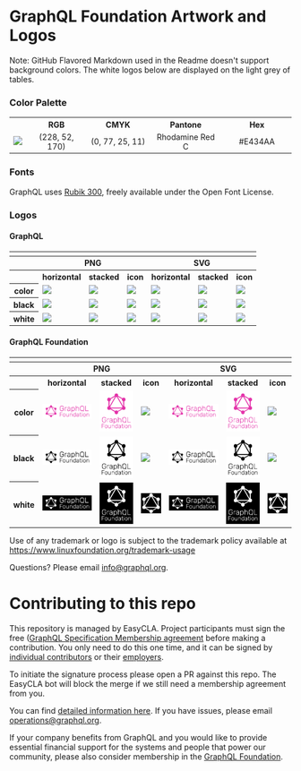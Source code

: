 # GraphQL Foundation Artwork and Logos

Note: GitHub Flavored Markdown used in the Readme doesn't support background colors. The white logos below are displayed on the light grey of tables.

### Color Palette

<table style="text-align:center">
	<tr>
		<th></th>
		<th width="175">RGB</th>
		<th width="175">CMYK</th>
		<th width="175">Pantone</th>
		<th width="175">Hex</th>
	</tr>
		<td><img src="./other/E434AA.svg" width="20"></td>
		<td>(228, 52, 170)</td>
		<td>(0, 77, 25, 11)</td>
		<td>Rhodamine Red C</td>
		<td>#E434AA</td>
	</tr>
</table>

### Fonts

GraphQL uses [Rubik 300](https://fonts.google.com/specimen/Rubik?sidebar.open=true&selection.family=Rubik:wght@300&preview.text=GraphQL&preview.text_type=custom), freely available under the Open Font License.

### Logos

#### GraphQL

<table>
    <tr>
    	<th colspan="7"></th>
    </tr>
    <tr>
        <th></th>
        <th colspan="3">PNG</th>
        <th colspan="3">SVG</th>
    </tr>
    <tr>
        <th></th>
        <th>horizontal</th>
        <th>stacked</th>
        <th>icon</th>
        <th>horizontal</th>
        <th>stacked</th>
        <th>icon</th>
    </tr>
    <tr>
        <th>color</th>
        <td><img src="./GraphQL/horizontal/GraphQL-logo.png" width="200"></td>
        <td><img src="./GraphQL/stacked/GraphQL-logo-stacked.png" width="95"></td>
        <td><img src="./GraphQL/icon/GraphQL-mark.png" width="75"></td>
        <td><img src="./GraphQL/horizontal/GraphQL-logo.svg" width="200"></td>
        <td><img src="./GraphQL/stacked/GraphQL-logo-stacked.svg" width="95"></td>
        <td><img src="./GraphQL/icon/GraphQL-mark.svg" width="75"></td>
    </tr>
    <tr>
        <th>black</th>
        <td><img src="./GraphQL/horizontal/GraphQL-logo-black.png" width="200"></td>
        <td><img src="./GraphQL/stacked/GraphQL-logo-stacked-black.png" width="95"></td>
        <td><img src="./GraphQL/icon/GraphQL-mark-black.png" width="75"></td>
        <td><img src="./GraphQL/horizontal/GraphQL-logo-black.svg" width="200"></td>
        <td><img src="./GraphQL/stacked/GraphQL-logo-stacked-black.svg" width="95"></td>
        <td><img src="./GraphQL/icon/GraphQL-mark-black.svg" width="75"></td>
    </tr>
    <tr>
        <th>white</th>
        <td><img src="./GraphQL/horizontal/GraphQL-logo-white.png" width="200"></td>
        <td><img src="./GraphQL/stacked/GraphQL-logo-stacked-white.png" width="95"></td>
        <td><img src="./GraphQL/icon/GraphQL-mark-white.png" width="75"></td>
        <td><img src="./GraphQL/horizontal/GraphQL-logo-white.svg" width="200"></td>
        <td><img src="./GraphQL/stacked/GraphQL-logo-stacked-white.svg" width="95"></td>
        <td><img src="./GraphQL/icon/GraphQL-mark-white.svg" width="75"></td>
    </tr>
</table>


#### GraphQL Foundation

<table>
    <tr>
    	<th colspan="7"></th>
    </tr>
    <tr>
        <th></th>
        <th colspan="3">PNG</th>
        <th colspan="3">SVG</th>
    </tr>
    <tr>
        <th></th>
        <th>horizontal</th>
        <th>stacked</th>
        <th>icon</th>
        <th>horizontal</th>
        <th>stacked</th>
        <th>icon</th>
    </tr>
    <tr>
        <th>color</th>
        <td><img src="./GraphQL_Foundation/horizontal/GraphQL_Foundation-logo.png" width="200"></td>
        <td><img src="./GraphQL_Foundation/stacked/GraphQL_Foundation-logo-stacked.png" width="95"></td>
        <td><img src="./GraphQL_Foundation/icon/GraphQL_Foundation-mark.png" width="75"></td>
        <td><img src="./GraphQL_Foundation/horizontal/GraphQL_Foundation-logo.svg" width="200"></td>
        <td><img src="./GraphQL_Foundation/stacked/GraphQL_Foundation-logo-stacked.svg" width="95"></td>
        <td><img src="./GraphQL_Foundation/icon/GraphQL_Foundation-mark.svg" width="75"></td>
    </tr>
    <tr>
        <th>black</th>
        <td><img src="./GraphQL_Foundation/horizontal/GraphQL_Foundation-logo-black.png" width="200"></td>
        <td><img src="./GraphQL_Foundation/stacked/GraphQL_Foundation-logo-stacked-black.png" width="95"></td>
        <td><img src="./GraphQL_Foundation/icon/GraphQL_Foundation-mark-black.png" width="75"></td>
        <td><img src="./GraphQL_Foundation/horizontal/GraphQL_Foundation-logo-black.svg" width="200"></td>
        <td><img src="./GraphQL_Foundation/stacked/GraphQL_Foundation-logo-stacked-black.svg" width="95"></td>
        <td><img src="./GraphQL_Foundation/icon/GraphQL_Foundation-mark-black.svg" width="75"></td>
    </tr>
    <tr>
        <th>white</th>
        <td><img src="./GraphQL_Foundation/horizontal/GraphQL_Foundation-logo-white.svg" width="200"></td>
        <td><img src="./GraphQL_Foundation/stacked/GraphQL_Foundation-logo-stacked-white.png" width="95"></td>
        <td><img src="./GraphQL_Foundation/icon/GraphQL_Foundation-mark-white.png" width="75"></td>
        <td><img src="./GraphQL_Foundation/horizontal/GraphQL_Foundation-logo-white.svg" width="200"></td>
        <td><img src="./GraphQL_Foundation/stacked/GraphQL_Foundation-logo-stacked-white.svg" width="95"></td>
        <td><img src="./GraphQL_Foundation/icon/GraphQL_Foundation-mark-white.svg" width="75"></td>
    </tr>
</table>

Use of any trademark or logo is subject to the trademark policy available at https://www.linuxfoundation.org/trademark-usage

Questions? Please email [info@graphql.org](mailto:info@graphql.org).

# Contributing to this repo

This repository is managed by EasyCLA. Project participants must sign the free ([GraphQL Specification Membership agreement](https://preview-spec-membership.graphql.org) before making a contribution. You only need to do this one time, and it can be signed by [individual contributors](http://individual-spec-membership.graphql.org/) or their [employers](http://corporate-spec-membership.graphql.org/).

To initiate the signature process please open a PR against this repo. The EasyCLA bot will block the merge if we still need a membership agreement from you.

You can find [detailed information here](https://github.com/graphql/graphql-wg/tree/main/membership). If you have issues, please email [operations@graphql.org](mailto:operations@graphql.org).

If your company benefits from GraphQL and you would like to provide essential financial support for the systems and people that power our community, please also consider membership in the [GraphQL Foundation](https://foundation.graphql.org/join).